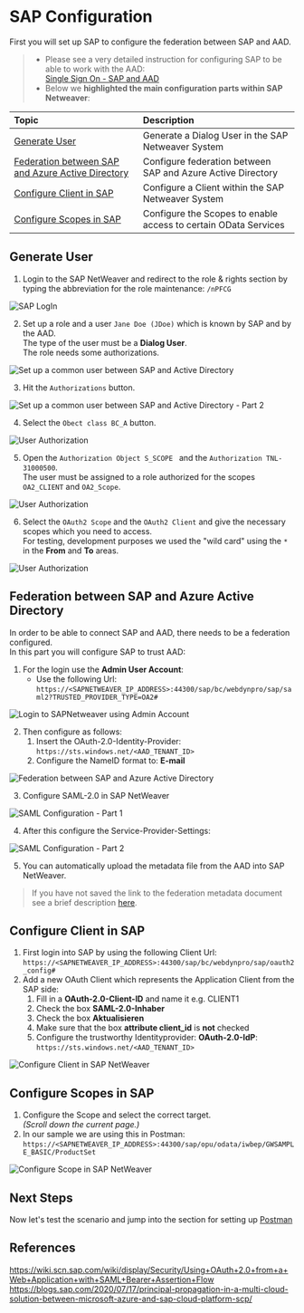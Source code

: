 
# SAP Configuration

First you will set up SAP to configure the federation between SAP and AAD.

> - Please see a very detailed instruction for configuring SAP to be able to work with the AAD: <br> [Single Sign On - SAP and AAD](https://blogs.sap.com/2019/10/17/single-sign-on-for-abap-engine-with-azure-active-directory-using-oauth/) <br>
> - Below we **highlighted the main configuration parts within SAP Netweaver**: <br>

|Topic|Description|
|:-----------|:------------------|
|[Generate User](#generate-user)|Generate a Dialog User in the SAP Netweaver System|
|[Federation between SAP and Azure Active Directory](#federation-between-sap-and-azure-active-directory)|Configure federation between SAP and Azure Active Directory|
|[Configure Client in SAP](#configure-client-in-sap)|Configure a Client within the SAP Netweaver System|
|[Configure Scopes in SAP](#configure-scopes-in-sap)|Configure the Scopes to enable access to certain OData Services|

## Generate User

1. Login to the SAP NetWeaver and redirect to the role & rights section by typing the abbreviation for the role maintenance:
```/nPFCG```

![SAP LogIn](./img/SAPNetweaverLogIn.png)


2. Set up a role and a user ```Jane Doe (JDoe)``` which is known by SAP and by the AAD. <br>
The type of the user must be a **Dialog User**.<br>
The role needs some authorizations.


![Set up a common user between SAP and Active Directory](./img/SAPNetweaverRoleConfiguration.png)


3. Hit the ```Authorizations``` button.


![Set up a common user between SAP and Active Directory - Part 2](./img/SAPNetweaverRoleConfigurationAuthorization1.png)

4. Select the ```Obect class BC_A``` button.

![User Authorization](./img/SAPNetweaverRoleConfigurationAuthorization2.png)


5. Open the ```Authorization Object S_SCOPE ``` and the ```Authorization TNL-31000500```. <br>
The user must be assigned to a role authorized for the scopes ```OA2_CLIENT``` and ```OA2_Scope```. <br>

![User Authorization](./img/SAPNetweaverRoleConfigurationAuthorization3.png)

6. Select the ```OAuth2 Scope``` and the ```OAuth2 Client``` and give the necessary scopes which you need to access. <br>
For testing, development purposes we used the "wild card" using the ```*``` in the **From** and **To** areas.

![User Authorization](./img/SAPNetweaverRoleConfigurationAuthorization4.png)

## Federation between SAP and Azure Active Directory

In order to be able to connect SAP and AAD, there needs to be a federation configured.<br>
In this part you will configure SAP to trust AAD: <br>
1. For the login use the **Admin User Account**: <br>
   - Use the following Url: <br> ```https://<SAPNETWEAVER_IP_ADDRESS>:44300/sap/bc/webdynpro/sap/saml2?TRUSTED_PROVIDER_TYPE=OA2#```

![Login to SAPNetweaver using Admin Account](./img/SAPNetweaverAdminLogIn.png)

2. Then configure as follows:
    1. Insert the OAuth-2.0-Identity-Provider: <br> ``` https://sts.windows.net/<AAD_TENANT_ID> ```
    2. Configure the NameID format to: **E-mail**

![Federation between SAP and Azure Active Directory](./img/SAPNetWeaverTruststellungAAD.png)


3. Configure SAML-2.0 in SAP NetWeaver

![SAML Configuration - Part 1](./img/SAPNetweaverSAMLKonfiguration.png)

4. After this configure the Service-Provider-Settings:

![SAML Configuration - Part 2](./img/SAPNetweaverSAMLConfigurationPart2.png)

5. You can automatically upload the metadata file from the AAD into SAP NetWeaver. <br>
> If you have not saved the link to the federation metadata document see a brief description [here](../AzureActiveDirectoryConfiguration/README.md#Download-the-Federation-metadata-document). 

## Configure Client in SAP

1. First login into SAP by using the following Client Url: ```https://<SAPNETWEAVER_IP_ADDRESS>:44300/sap/bc/webdynpro/sap/oauth2_config#``` <br>
2. Add a new OAuth Client which represents the Application Client from the SAP side:
    1. Fill in a **OAuth-2.0-Client-ID** and name it e.g. CLIENT1
    2. Check the box **SAML-2.0-Inhaber**
    3. Check the box **Aktualisieren**
    4. Make sure that the box **attribute client_id** is **not** checked
    5. Configure the trustworthy Identityprovider: **OAuth-2.0-IdP**: <br>
    ``` https://sts.windows.net/<AAD_TENANT_ID> ```

![Configure Client in SAP NetWeaver](./img/SAPNetweaverClientSetup.png)

## Configure Scopes in SAP

1. Configure the Scope and select the correct target. <br>
*(Scroll down the current page.)* <br>
2. In our sample we are using this in Postman: <br>
```https://<SAPNETWEAVER_IP_ADDRESS>:44300/sap/opu/odata/iwbep/GWSAMPLE_BASIC/ProductSet```

![Configure Scope in SAP NetWeaver](./img/SAPNetweaverScope.png)

## Next Steps

Now let's test the scenario and jump into the section for setting up [Postman](../PostmanSetup/README.md)


## References
https://wiki.scn.sap.com/wiki/display/Security/Using+OAuth+2.0+from+a+Web+Application+with+SAML+Bearer+Assertion+Flow
https://blogs.sap.com/2020/07/17/principal-propagation-in-a-multi-cloud-solution-between-microsoft-azure-and-sap-cloud-platform-scp/
